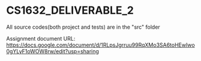 # CS1632_DELIVERABLE_2

All source codes(both project and tests) are in the "src" folder

Assignment document URL: https://docs.google.com/document/d/1RLpsJgrruu99RqXMo3SA6toHEwIwo0gYLyF1oWOW8rw/edit?usp=sharing
